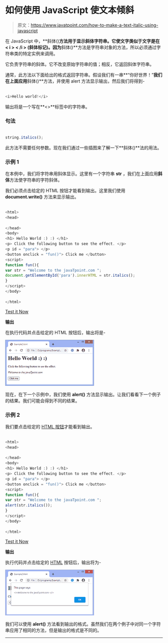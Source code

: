 # 如何使用 JavaScript 使文本倾斜

> 原文：<https://www.javatpoint.com/how-to-make-a-text-italic-using-javascript>

在 JavaScript 中，**斜体()**方法用于显示斜体字符串。它使文字类似于文字是在 **< i > < /i >** (斜体标记)。因为**斜体()**方法是字符串对象的方法，所以必须通过字符串类的特定实例来调用。

它负责字符串的斜体。它不改变原始字符串的值；相反，它返回斜体字符串。

通常，此方法以下面给出的格式返回字符串。假设我们有一串**“你好世界！”**我们在上面应用**斜体()**方法，并使用 alert 方法显示输出，然后我们将得到-

```js

<i>Hello world!</i> 

```

输出将是一个写在**<></I>**标签中的字符串。

### 句法

```js

string.italics();

```

此方法不需要任何参数。现在我们通过一些插图来了解一下**斜体()**法的用法。

### 示例 1

在本例中，我们将字符串用斜体显示。这里有一个字符串 **str** ，我们在上面应用**斜体**方法使字符串的字符斜体。

我们必须点击给定的 HTML 按钮才能看到输出。这里我们使用 **document.write()** 方法来显示输出。

```js

<html>
<head>

</head>
<body>
<h1> Hello World :) :) </h1>
<p> Click the following button to see the effect. </p>
<p id = "para"> </p>
<button onclick = "fun()"> Click me </button>
<script>
function fun(){
var str = "Welcome to the javaTpoint.com ";
document.getElementById('para').innerHTML = str.italics();
}
</script>
</body>

</html>

```

[Test it Now](https://www.javatpoint.com/oprweb/test.jsp?filename=how-to-make-a-text-italic-using-javascript1)

**输出**

在执行代码并点击给定的 HTML 按钮后，输出将是-

![How to make a text italic using JavaScript](img/9785a9408444febacdbda8154bdf24ba.png)

现在，在下一个示例中，我们使用 **alert()** 方法显示输出。让我们看看下一个例子的结果。我们可能会得到不同的结果。

### 示例 2

我们要点击给定的 [HTML 按钮](https://www.javatpoint.com/html-button-tag)才能看到输出。

```js

<html>
<head>

</head>
<body>
<h1> Hello World :) :) </h1>
<p> Click the following button to see the effect. </p>
<p id = "para"> </p>
<button onclick = "fun()"> Click me </button>
<script>
function fun(){
var str = "Welcome to the javaTpoint.com ";
alert(str.italics());
}
</script>
</body>

</html>

```

[Test it Now](https://www.javatpoint.com/oprweb/test.jsp?filename=how-to-make-a-text-italic-using-javascript2)

**输出**

执行代码并点击给定的 [HTML](https://www.javatpoint.com/html-tutorial) 按钮后，输出将为-

![How to make a text italic using JavaScript](img/b97cc9d7ae6d1c008d7695b06cdf7d5f.png)

我们可以使用 **alert()** 方法看到输出的格式。虽然我们在两个例子中对同一个字符串应用了相同的方法，但是输出的格式是不同的。

* * *